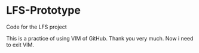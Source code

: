 # LFS-Prototype
Code for the LFS project

This is a practice of using VIM of GitHub. Thank you very much. Now i need to exit VIM.


